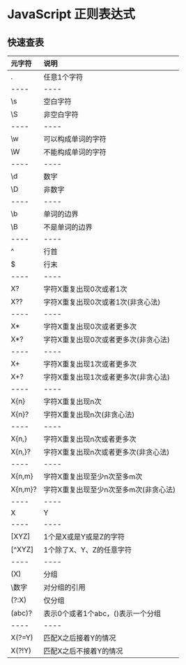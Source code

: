 # JavaScript 正则表达式

## 快速查表

| 元字符 | 说明 |
| :----- | :--- |
| . | 任意1个字符 |
| ---- | ---- |
| \s  | 空白字符 |
| \S  |  非空白字符 |
| ---- | ---- |
| \w  |  可以构成单词的字符 |
| \W  |  不能构成单词的字符 |
| ---- | ---- |
| \d  | 数字 |
| \D  | 非数字 |
| ---- | ---- |
| \b | 单词的边界 |
| \B | 不是单词的边界 |
| ---- | ---- |
| ^ | 行首 |
| $ | 行末 |
| ---- | ---- |
| X? | 字符X重复出现0次或者1次 |
| X?? | 字符X重复出现0次或者1次(非贪心法) |
| ---- | ---- |
| X* | 字符X重复出现0次或者更多次 |
| X*? | 字符X重复出现0次或者更多次(非贪心法) |
| ---- | ---- |
| X+ | 字符X重复出现1次或者更多次 |
| X+?  | 字符X重复出现1次或者更多次(非贪心法) |
| ---- | ---- |
| X\{n\} | 字符X重复出现n次 |
| X\{n\}? | 字符X重复出现n次(非贪心法) |
| ---- | ---- |
| X\{n,\} | 字符X重复出现n次或者更多次 |
| X\{n,\}? | 字符X重复出现n次或者更多次(非贪心法) |
| ---- | ---- |
| X\{n,m\} | 字符X重复出现至少n次至多m次 |
|  X\{n,m\}? | 字符X重复出现至少n次至多m次(非贪心法) |
| ---- | ---- |
| X|Y | X或者Y |
| ---- | ---- |
| [XYZ] | 1个是X或是Y或是Z的字符 |
| [^XYZ] | 1个除了X、Y、Z的任意字符 |
| ---- | ---- |
| (X) | 分组 |
| \数字 | 对分组的引用 |
| (?:X)  | 仅分组 |
| (abc)? | 表示0个或者1个abc，()表示一个分组 |
| ---- | ---- |
| X(?=Y) | 匹配X之后接着Y的情况 |
| X(?!Y) | 匹配X之后不接着Y的情况 |
